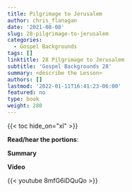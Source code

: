 ```yaml
---
title: Pilgrimage to Jerusalem
author: chris_flanagan
date: '2021-08-08'
slug: 28-pilgrimage-to-jerusalem
categories:
  - Gospel Backgrounds
tags: []
linktitle: 28 Pilgrimage to Jerusalem
subtitle: 'Gospel Backgrounds 28'
summary: <describe the Lesson>
authors: []
lastmod: '2022-01-11T16:41:23-06:00'
featured: no
type: book
weight: 280
---
```

{{< toc hide_on="xl" >}}

<script type="text/javascript">
  window.ESV_CROSSREF_OPTIONS = {
    body_background_color: 'D7E5F0',
    header_font_size: 10,
    body_font_size: 14,
    footer_font_size: 8,
    header_font_family: 'Arial',
    body_font_family: 'Times'
  };
</script>
<script src="https://static.esvmedia.org/crossref/crossref.min.js" type="text/javascript"></script> 

**Read/hear the portions**:


**Summary**

**Video**

{{< youtube 8mfG6iDQuQo >}}

